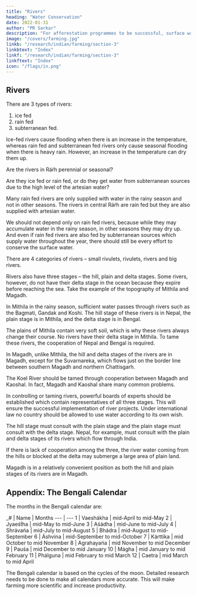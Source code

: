 ```yaml
---
title: "Rivers"
heading: "Water Conservation"
date: 2022-01-31
author: "PR Sarkar"
description: "For afforestation programmes to be successful, surface water must be conserved."
image: "/covers/farming.jpg"
linkb: "/research/indian/farming/section-3"
linkbtext: "Index"
linkf: "/research/indian/farming/section-3"
linkftext: "Index"
icon: "/flags/in.png"
---
```



## Rivers

There are 3 types of rivers:

1. ice fed
2. rain fed
3. subterranean fed. 

Ice-fed rivers cause flooding when there is an increase in the temperature, whereas rain fed and subterranean fed rivers only cause seasonal flooding when there is heavy rain. However, an increase in the temperature can dry them up.

Are the rivers in Ráŕh perennial or seasonal? 

Are they ice fed or rain fed, or do they get water from subterranean sources due to the high level of the artesian water? 

Many rain fed rivers are only supplied with water in the rainy season and not in other seasons. The rivers in central Ráŕh are rain fed but they are also supplied with artesian water. 

We should not depend only on rain fed rivers, because while they may accumulate water in the rainy season, in other seasons they may dry up. And even if rain fed rivers are also fed by subterranean sources which supply water throughout the year, there should still be every effort to conserve the surface water.

There are 4 categories of rivers – small rivulets, rivulets, rivers and big rivers.

Rivers also have three stages – the hill, plain and delta stages. Some rivers, however, do not have their delta stage in the ocean because they expire before reaching the sea. Take the example of the topography of Mithila and Magadh. 

In Mithila in the rainy season, sufficient water passes through rivers such as the Bagmati, Gandak and Koshi. The hill stage of these rivers is in Nepal, the plain stage is in Mithila, and the delta stage is in Bengal. 

The plains of Mithila contain very soft soil, which is why these rivers always change their course. No rivers have their delta stage in Mithila. To tame these rivers, the cooperation of Nepal and Bengal is required.

In Magadh, unlike Mithila, the hill and delta stages of the rivers are in Magadh, except for the Suvarnareka, which flows just on the border line between southern Magadh and northern Chattisgarh. 

The Koel River should be tamed through cooperation between Magadh and Kaoshal. In fact, Magadh and Kaoshal share many common problems.

In controlling or taming rivers, powerful boards of experts should be established which contain representatives of all three stages. This will ensure the successful implementation of river projects. Under international law no country should be allowed to use water according to its own wish. 

The hill stage must consult with the plain stage and the plain stage must consult with the delta stage. Nepal, for example, must consult with the plain and delta stages of its rivers which flow through India. 

If there is lack of cooperation among the three, the river water coming from the hills or blocked at the delta may submerge a large area of plain land. 

Magadh is in a relatively convenient position as both the hill and plain stages of its rivers are in Magadh.


## Appendix: The Bengali Calendar

The months in the Bengali calendar are:

_# | Name | Months
--- | ---
1 | Vaeshákha | mid-April to mid-May
2 | Jyaeśt́ha  | mid-May to mid-June
3 | Aśádha | mid-June to mid-July
4 | Shrávańa | mid-July to mid-August
5 | Bhádra | mid-August to mid-September
6 | Áshvina | mid-September to mid-October
7 | Kárttika |  mid October to mid November
8 | Agrahayańa | mid November to mid December
9 | Pauśa | mid December to mid January
10 | Mágha | mid January to mid February
11 | Phálguna | mid February to mid March
12 | Caetra | mid March to mid April

The Bengali calendar is based on the cycles of the moon. Detailed research needs to be done to make all calendars more accurate. This will make farming more scientific and increase productivity.

